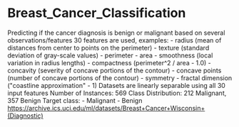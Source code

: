# Breast_Cancer_Classification
Predicting if the cancer diagnosis is benign or malignant based on several observations/features
30 features are used, examples: - radius (mean of distances from center to points on the perimeter) - texture (standard deviation of gray-scale values) - perimeter - area - smoothness (local variation in radius lengths) - compactness (perimeter^2 / area - 1.0) - concavity (severity of concave portions of the contour) - concave points (number of concave portions of the contour) - symmetry - fractal dimension ("coastline approximation" - 1)
Datasets are linearly separable using all 30 input features
Number of Instances: 569
Class Distribution: 212 Malignant, 357 Benign
Target class: - Malignant - Benign https://archive.ics.uci.edu/ml/datasets/Breast+Cancer+Wisconsin+(Diagnostic)
